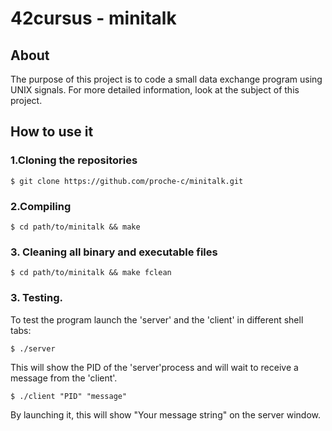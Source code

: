 # 42cursus - minitalk

## About

The purpose of this project is to code a small data exchange program using UNIX signals.
For more detailed information, look at the subject of this project.

## How to use it  

### 1.Cloning the repositories  
```shell
$ git clone https://github.com/proche-c/minitalk.git
```
### 2.Compiling  
```shell
$ cd path/to/minitalk && make
```
### 3. Cleaning all binary and executable files
```shell
$ cd path/to/minitalk && make fclean
```
### 3. Testing. 
To test the program launch the 'server' and the 'client' in different shell tabs:
```shell
$ ./server
```
This will show the PID of the 'server'process and will wait to receive a message from the 'client'.
```shell
$ ./client "PID" "message"
```
By launching it, this will show "Your message string" on the server window.
